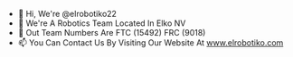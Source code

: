 - 👋 Hi, We're @elrobotiko22
- 👀 We're A Robotics Team Located In Elko NV
- 🌱 Out Team Numbers Are FTC (15492) FRC (9018)
- 📫 You Can Contact Us By Visiting Our Website At www.elrobotiko.com


